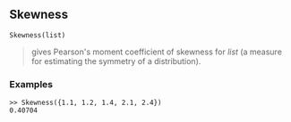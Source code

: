 ## Skewness

``` 
Skewness(list)
``` 

> gives Pearson's moment coefficient of skewness for $list$ (a measure for estimating the symmetry of a distribution). 
   
### Examples
``` 
>> Skewness({1.1, 1.2, 1.4, 2.1, 2.4})
0.40704
```  

